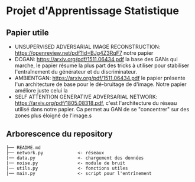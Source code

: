 
# Projet d'Apprentissage Statistique 


## Papier utile
* UNSUPERVISED ADVERSARIAL IMAGE RECONSTRUCTION: https://openreview.net/pdf?id=BJg4Z3RqF7
notre papier
* DCGAN: https://arxiv.org/pdf/1511.06434.pdf
la base des GANs qui marche, le papier résume la plus part des tricks à utiliser pour stabiliser l'entraînement du générateur et du discriminateur.
* AMBIENTGAN: https://arxiv.org/pdf/1511.06434.pdf le papier présente l'un architecture de base pour le dé-bruitage de d'image. Notre papier améliore juste celui la
* SELF ATTENTION GENERATIVE ADVERSARIAL NETWORK: https://arxiv.org/pdf/1805.08318.pdf, c'est l'architecture du réseau utilisé dans notre papier. Ca permet au GAN de se "concentrer" sur des zones plus éloigné de l'image.s
 
##  Arborescence du repository
    ├── README.md
    ├── network.py             <- réseaux 
    |── data.py                <- chargement des données
    |── noise.py               <- module de bruit
    |── utils.py               <- fonctions utiles
    |── main.py                <- script pour l'entrînement